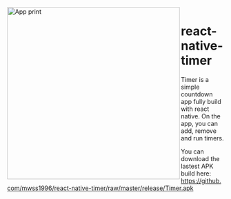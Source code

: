 <img src="https://i.ibb.co/82NsYq9/Print.png" alt="App print" height="400" align="left"/>

# react-native-timer

Timer is a simple countdown app fully build with react native. On the app, you can add, remove and run timers. 

You can download the lastest APK build here: https://github.com/mwss1996/react-native-timer/raw/master/release/Timer.apk
